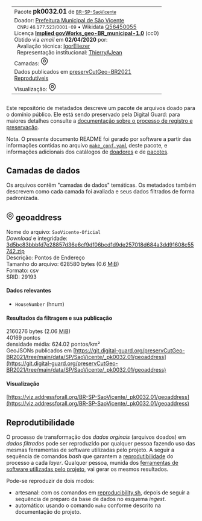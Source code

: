 <aside>
<table align="right" style="padding: 1em">
<tr><td>Pacote <big><b>pk0032.01</b></big> de <small><a target="_afacodes" title="Jurisdição" href="https://afa.codes/BR-SP-SaoVicente">BR-SP-SaoVicente</a></small>
</td></tr>
<tr><td>
Doador: <a rel="external" target="_doador" href="http://www.saovicente.sp.gov.br/publico/">Prefeitura Municipal de São Vicente</a>
<br/>&nbsp; <small>CNPJ 46.177.523/0001-09</small> • Wikidata <a rel="external" target="_doador" title="link descritor Wikidata do doador" href="https://www.wikidata.org/wiki/Q56450055">Q56450055</a></small><br/>
Licença <a rel="external" target="_doador" href="https://git.digital-guard.org/licenses/blob/master/reports/implied-govWorks_geo-BR_municipal-v1.md"><b>Implied govWorks_geo-BR_municipal-1.0</b></a> (cc0)<br/>
Obtido via <i>email</i> em <b>02/04/2020</b> por:
<br/>&nbsp; Avaliação técnica: <a rel="external" target="_gitPerson" title="usuário Git" href="https://github.com/IgorEliezer">IgorEliezer</a>
<br/>&nbsp; Representação institucional: <a rel="external" target="_gitPerson" title="usuário Git" href="https://github.com/ThierryAJean">ThierryAJean</a><br/>
</td></tr>
<tr><td>Camadas: <a title="geoaddress" href="#-geoaddress"><img src="https://raw.githubusercontent.com/digital-guard/preserv/main/docs/assets/layerIcon-geoaddress.png" alt="geoaddress" width="20"/></a> </td></tr>
<tr><td>Dados publicados em <a href="https://git.digital-guard.org/preservCutGeo-BR2021/tree/main/data/SP/SaoVicente/_pk0032.01">preservCutGeo-BR2021</a><br/><a href="#reprodutibilidade">Reprodutíveis</a></td></tr>
<tr><td>Visualização: <a title="geoaddress" href="https://viz.addressforall.org/BR-SP-SaoVicente/_pk0032.01/geoaddress"><img src="https://raw.githubusercontent.com/digital-guard/preserv/main/docs/assets/layerIcon-geoaddress.png" alt="geoaddress" width="20"/></a> </td></tr>
</table>
</aside>

<section>

Este repositório de metadados descreve um pacote de arquivos doado para o domínio público. Ele está sendo preservado pela Digital Guard: para maiores detalhes consulte a [documentação sobre o processo de registro e preservação](https://wiki.addressforall.org/doc/Documentação_Digital-guard).

Nota. O presente documento README foi gerado por software a partir das informações contidas no arquivo [`make_conf.yaml`](https://git.digital-guard.org/preserv-BR/blob/main/data/SP/SaoVicente/_pk0032.01/make_conf.yaml) deste pacote, e informações adicionais dos catálogos de [doadores](https://git.digital-guard.org/preserv-BR/blob/main/data/donor.csv) e de [pacotes](https://git.digital-guard.org/preserv-BR/blob/main/data/donatedPack.csv).

# Camadas de dados

Os arquivos contêm "camadas de dados" temáticas. Os metadados também descrevem como cada camada foi avaliada e seus dados filtrados de forma padronizada.

## <img src="https://raw.githubusercontent.com/digital-guard/preserv/main/docs/assets/layerIcon-geoaddress.png" alt="geoaddress" width="20"/> geoaddress

Nome do arquivo: `SaoVicente-Oficial`<br/>*Download* e integridade: [3d5bc83bbbfd7e28857d36e6cf9df06bcd1d9de257018d684a3dd91608c55742.zip](https://dl.digital-guard.org/3d5bc83bbbfd7e28857d36e6cf9df06bcd1d9de257018d684a3dd91608c55742.zip)<br/>Descrição: Pontos de Endereço<br/>Tamanho do arquivo: 628580 bytes (0.6 <abbr title="mebibyte">MiB</abbr>)<br/>Formato: csv<br/>SRID: 29193

#### Dados relevantes
* `HouseNumber` (hnum)

#### Resultados da filtragem e sua publicação
2160276 bytes (2.06 <abbr title="mebibyte">MiB</abbr>)<br/>40169 pontos<br/>densidade média: 624.02 pontos/km²<br/>GeoJSONs publicados em [https://git.digital-guard.org/preservCutGeo-BR2021/tree/main/data/SP/SaoVicente/_pk0032.01/geoaddress](https://git.digital-guard.org/preservCutGeo-BR2021/tree/main/data/SP/SaoVicente/_pk0032.01/geoaddress)

#### Visualização
[https://viz.addressforall.org/BR-SP-SaoVicente/_pk0032.01/geoaddress](https://viz.addressforall.org/BR-SP-SaoVicente/_pk0032.01/geoaddress)

</section>
<section>

# Reprodutibilidade

O processo de transformação dos *dados orginais* (arquivos doados) em *dados filtrados* pode ser reproduzido por qualquer pessoa fazendo uso das mesmas ferramentas de software utilizadas pelo projeto. A seguir a sequência de comandos *bash* que garantem a [reprodutibilidade](https://en.wikipedia.org/wiki/Reproducibility) do processo a cada *layer*. Qualquer pessoa, munida dos [ferramentas de software utilizadas pelo projeto](https://git.AddressForAll.org/suporte/blob/master/docs/pt/infra.md#ambientes-e-ferramentas-de-uso-geral), vai gerar os mesmos resultados.

Pode-se reproduzir de dois modos:
* artesanal: com os comandos em [reproducibility.sh](https://git.digital-guard.org/preserv-BR/blob/main/data/SP/SaoVicente/_pk0032.01/reproducibility.sh), depois de seguir a sequência de preparo da base de dados no esquema *ingest*.
* automático: usando o comando `make` conforme descrito na documentação do projeto.

</section>

